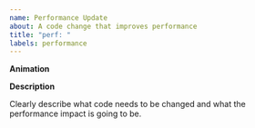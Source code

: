 ```yaml
---
name: Performance Update
about: A code change that improves performance
title: "perf: "
labels: performance
---
```


**Animation**

<!--- What animation? -->

**Description**

Clearly describe what code needs to be changed and what the performance impact is going to be.
